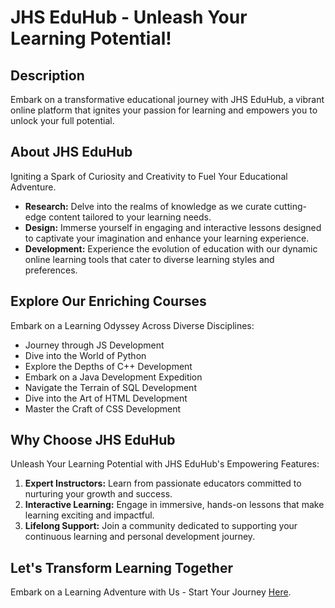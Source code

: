 # JHS EduHub - Unleash Your Learning Potential!

## Description

Embark on a transformative educational journey with JHS EduHub, a vibrant online platform that ignites your passion for learning and empowers you to unlock your full potential.

## About JHS EduHub

Igniting a Spark of Curiosity and Creativity to Fuel Your Educational Adventure.

- **Research:** Delve into the realms of knowledge as we curate cutting-edge content tailored to your learning needs.
- **Design:** Immerse yourself in engaging and interactive lessons designed to captivate your imagination and enhance your learning experience.
- **Development:** Experience the evolution of education with our dynamic online learning tools that cater to diverse learning styles and preferences.

## Explore Our Enriching Courses

Embark on a Learning Odyssey Across Diverse Disciplines:

- Journey through JS Development
- Dive into the World of Python
- Explore the Depths of C++ Development
- Embark on a Java Development Expedition
- Navigate the Terrain of SQL Development
- Dive into the Art of HTML Development
- Master the Craft of CSS Development

## Why Choose JHS EduHub

Unleash Your Learning Potential with JHS EduHub's Empowering Features:

1. **Expert Instructors:** Learn from passionate educators committed to nurturing your growth and success.
2. **Interactive Learning:** Engage in immersive, hands-on lessons that make learning exciting and impactful.
3. **Lifelong Support:** Join a community dedicated to supporting your continuous learning and personal development journey.

## Let's Transform Learning Together

Embark on a Learning Adventure with Us - Start Your Journey [Here](https://jhs-eduhub.netlify.app/contact).
